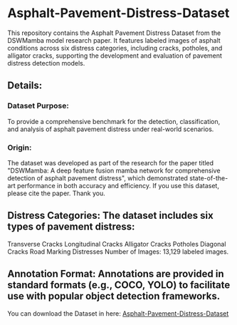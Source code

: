 # Asphalt-Pavement-Distress-Dataset
This repository contains the Asphalt Pavement Distress Dataset from the DSWMamba model research paper. It features labeled images of asphalt conditions across six distress categories, including cracks, potholes, and alligator cracks, supporting the development and evaluation of pavement distress detection models.

## Details:
### Dataset Purpose: 
To provide a comprehensive benchmark for the detection, classification, and analysis of asphalt pavement distress under real-world scenarios.
### Origin: 
The dataset was developed as part of the research for the paper titled "DSWMamba: A deep feature fusion mamba network for comprehensive detection of asphalt pavement distress", which demonstrated state-of-the-art performance in both accuracy and efficiency. If you use this dataset, please cite the paper. Thank you.

## Distress Categories: The dataset includes six types of pavement distress:
Transverse Cracks
Longitudinal Cracks
Alligator Cracks
Potholes
Diagonal Cracks
Road Marking Distresses
Number of Images: 13,129 labeled images.

## Annotation Format: Annotations are provided in standard formats (e.g., COCO, YOLO) to facilitate use with popular object detection frameworks.

You can download the Dataset in here: [Asphalt-Pavement-Distress-Dataset](https://drive.google.com/file/d/13eVV1NJdUKmrUlP1Ee7Pw6fxklUQTV07/view?usp=drive_link)
